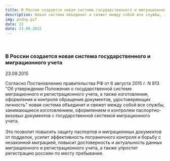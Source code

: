 ```yaml
---
title: В России создается новая система государственного и миграционного учета
description: Новая система объединит и свяжет между собой все службы, занимающиеся изготовлением, оформлением и контролем паспортно-визовых документов с государственной системой миграционного учета.
img: pvdnp.gif
data: 22
date: 23.09.2015
---
```


<div class="row newsdetail">
<div class="md-2">&nbsp;</div>
<div class="md-8 news-detail">
			<article-image
			class="detail_picture"
			border="0"
			src="pvdnp.gif"
			width="600"
			height="366"
			alt="В России создается новая система государственного и миграционного учета"
			title="В России создается новая система государственного и миграционного учета"
			/></article-image>
				<h3>В России создается новая система государственного и миграционного учета</h3>
					<p class="date-news">23.09.2015</p>
	<p>
				Согласно Постановлению правительства РФ от 6 августа 2015 г. N 813 &quot;Об утверждении Положения о государственной системе миграционного и регистрационного учета, а также изготовления, оформления и контроля обращения документов, удостоверяющих личность&quot; новая система объединит и свяжет между собой все службы, занимающиеся изготовлением, оформлением и контролем паспортно-визовых документов с государственной системой миграционного учета.<br />
<br />
Это позволит повысить защиту паспортов и миграционных документов от подделок, усилит эффективность пограничного контроля и борьбу с незаконной миграцией, повысит достоверность и актуальность данных миграционного и регистрационного учета, а также упростит регистрацию россиян по месту пребывания.	</p>
</div>
</div>